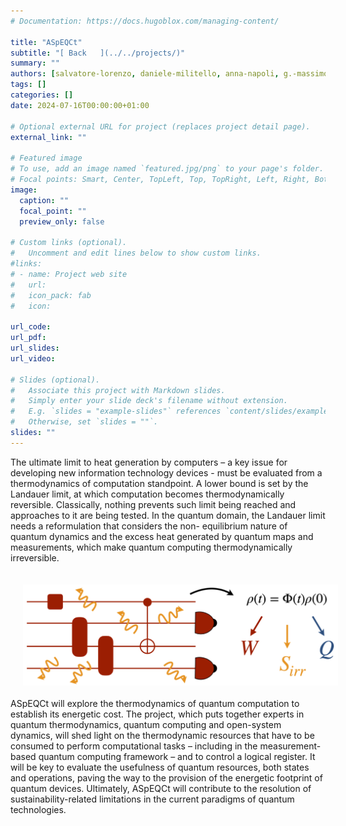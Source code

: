 ```yaml
---
# Documentation: https://docs.hugoblox.com/managing-content/

title: "ASpEQCt"
subtitle: "[ Back   ](../../projects/)"
summary: ""
authors: [salvatore-lorenzo, daniele-militello, anna-napoli, g.-massimo-palma, mauro-paternostro]
tags: []
categories: []
date: 2024-07-16T00:00:00+01:00

# Optional external URL for project (replaces project detail page).
external_link: ""

# Featured image
# To use, add an image named `featured.jpg/png` to your page's folder.
# Focal points: Smart, Center, TopLeft, Top, TopRight, Left, Right, BottomLeft, Bottom, BottomRight.
image:
  caption: ""
  focal_point: ""
  preview_only: false

# Custom links (optional).
#   Uncomment and edit lines below to show custom links.
#links:
# - name: Project web site
#   url: 
#   icon_pack: fab
#   icon: 

url_code: 
url_pdf: 
url_slides: 
url_video: 

# Slides (optional).
#   Associate this project with Markdown slides.
#   Simply enter your slide deck's filename without extension.
#   E.g. `slides = "example-slides"` references `content/slides/example-slides.md`.
#   Otherwise, set `slides = ""`.
slides: ""
---
```

<html lang="en">
        <body>
          <!-- <img src="phase-transitions.png" align="right" hspace="20" vspace="20" width="400" /> -->
          <p>
          The ultimate limit to heat generation by computers – a key issue for developing new information
          technology devices - must be evaluated from a thermodynamics of computation standpoint. A
          lower bound is set by the Landauer limit, at which computation becomes thermodynamically
          reversible. Classically, nothing prevents such limit being reached and approaches to it are being
          tested. In the quantum domain, the Landauer limit needs a reformulation that considers the non-
          equilibrium nature of quantum dynamics and the excess heat generated by quantum maps and
          measurements, which make quantum computing thermodynamically irreversible.
          </p>
          <img src="aspeqct2.png" align="center" hspace="20" vspace="20" width="600" /> ASpEQCt will
          explore the thermodynamics of quantum computation to establish its energetic cost. The project,
          which puts together experts in quantum thermodynamics, quantum computing and open-system
          dynamics, will shed light on the thermodynamic resources that have to be consumed to perform
          computational tasks – including in the measurement-based quantum computing framework – and
          to control a logical register. It will be key to evaluate the usefulness of quantum resources, both
          states and operations, paving the way to the provision of the energetic footprint of quantum
          devices. Ultimately, ASpEQCt will contribute to the resolution of sustainability-related limitations
          in the current paradigms of quantum technologies.
        </body>
        </html> 